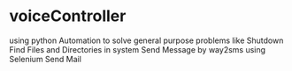 # voiceController
using python
Automation to solve general purpose problems like
Shutdown
Find Files and Directories in system
Send Message by way2sms using Selenium
Send Mail
